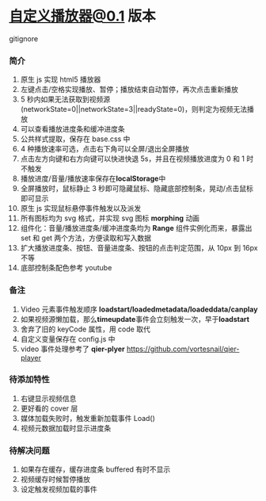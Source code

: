 # 自定义播放器@0.1 版本



gitignore

### 简介

1. 原生 js 实现 html5 播放器
2. 左键点击/空格实现播放、暂停；播放结束自动暂停，再次点击重新播放
3. 5 秒内如果无法获取到视频源(networkState=0||networkState=3||readyState=0)，则判定为视频无法播放
4. 可以查看播放进度条和缓冲进度条
5. 公共样式提取，保存在 base.css 中
6. 4 种播放速率可选，点击右下角可以全屏/退出全屏播放
7. 点击左方向键和右方向键可以快进快退 5s，并且在视频播放进度为 0 和 1 时不触发
8. 播放进度/音量/播放速率保存在**localStorage**中
9. 全屏播放时，鼠标静止 3 秒即可隐藏鼠标、隐藏底部控制条，晃动/点击鼠标即可显示
10. 原生 js 实现鼠标悬停事件触发以及派发
11. 所有图标均为 svg 格式，并实现 svg 图标 **morphing** 动画
12. 组件化：音量/播放进度条/缓冲进度条均为 **Range** 组件实例化而来，暴露出 set 和 get 两个方法，方便读取和写入数据
13. 扩大播放进度条、按钮、音量进度条、按钮的点击判定范围，从 10px 到 16px 不等
14. 底部控制条配色参考 youtube

### 备注

1. Video 元素事件触发顺序 **loadstart/loadedmetadata/loadeddata/canplay**
2. 如果视频源懒加载，那么**timeupdate**事件会立刻触发一次，早于**loadstart**
3. 舍弃了旧的 keyCode 属性，用 code 取代
4. 自定义变量保存在 config.js 中
5. video 事件处理参考了 **qier-plyer** https://github.com/vortesnail/qier-player

### 待添加特性

1. 右键显示视频信息
2. 更好看的 cover 层
3. 媒体加载失败时，触发重新加载事件 Load()
4. 视频元数据加载时显示进度条

### 待解决问题

1. 如果存在缓存，缓存进度条 buffered 有时不显示
2. 视频缓存时候暂停播放
3. 设定触发视频加载的事件
